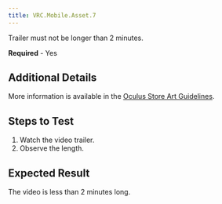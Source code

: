 ```yaml
---
title: VRC.Mobile.Asset.7
---
```


Trailer must not be longer than 2 minutes.

**Required** - Yes

## Additional Details

More information is available in the [Oculus Store Art Guidelines](https://scontent-sjc3-1.xx.fbcdn.net/v/t39.2365-6/10000000_2007708799495262_8508290021072044032_n.pdf?_nc_cat=111&amp;oh=5a41a1fd066453853ad1ee4880be6e93&amp;oe=5C5CF91A). 

## Steps to Test

1. Watch the video trailer.
2. Observe the length.


## Expected Result

The video is less than 2 minutes long.
